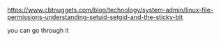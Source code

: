 https://www.cbtnuggets.com/blog/technology/system-admin/linux-file-permissions-understanding-setuid-setgid-and-the-sticky-bit

you can go through it